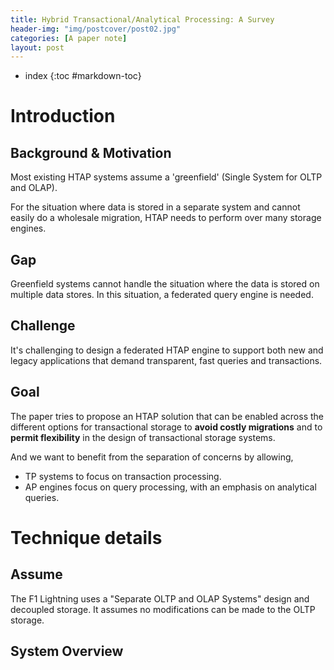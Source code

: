 ```yaml
---
title: Hybrid Transactional/Analytical Processing: A Survey
header-img: "img/postcover/post02.jpg"
categories: [A paper note]
layout: post
---
```

- index
{:toc #markdown-toc}
# Introduction

## Background & Motivation

Most existing HTAP systems assume a 'greenfield' (Single System for OLTP and OLAP). 

For the situation where data is stored in a separate system and cannot easily do a wholesale migration, HTAP needs to perform over many storage engines. 

## Gap

Greenfield systems cannot handle the situation where the data is stored on multiple data stores. In this situation, a federated query engine is needed.

## Challenge

It's challenging to design a federated HTAP engine to support both new and legacy applications that demand transparent, fast queries and transactions.

## Goal

The paper tries to propose an HTAP solution that can be enabled across the different options for transactional storage to **avoid costly migrations** and to **permit flexibility** in the design of transactional storage systems. 

And we want to benefit from the separation of concerns by allowing,

- TP systems to focus on transaction processing.
- AP engines focus on query processing, with an emphasis on analytical queries.

# Technique details

## Assume

The F1 Lightning uses a "Separate OLTP and OLAP Systems" design and decoupled storage. It assumes no modifications can be made to the OLTP storage. 

## System Overview










